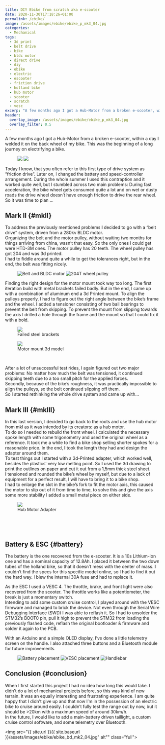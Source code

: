 ```yaml
---
title: DIY Ebike from scratch aka e-scooter
date: 2020-11-30T17:18:26+01:00
permalink: /ebike/
image: /assets/images/ebike/ebike_p_mk3_04.jpg
categories:
  - Mechanical
tags:
  - 3d print
  - belt drive
  - bike
  - bldc motor
  - direct drive
  - diy
  - ebike
  - electric
  - escooter
  - friction drive
  - holland bike
  - hub motor
  - scooter
  - scratch
  - vesc
excerp: "A few months ago I got a Hub-Motor from a broken e-scooter, within a day I welded it on the back wheel of my bike. This was the beginning of a long journey on electrifying a bike."
header:
  overlay_image: /assets/images/ebike/ebike_p_mk3_04.jpg
  overlay_filter: 0.5
---
```

A few months ago I got a Hub-Motor from a broken e-scooter, within a day I welded it on the back wheel of my bike. This was the beginning of a long journey on electrifying a bike.

<figure class="half">
  <img src="{{ site.url }}{{ site.baseurl }}/assets/images/ebike/ebike_fd_mk1_01.jpg">
  <img src="{{ site.url }}{{ site.baseurl }}/assets/images/ebike/ebike_fd_mk1_02.jpg">
</figure>


Today I know, that you often refer to this first type of drive system as &#8220;friction drive&#8221;. Later on, I changed the battery and speed-controller arrangement. During the whole summer I used this contraption and it worked quite well, but I stumbled across two main problems: During fast acceleration, the bike wheel gets consumed quite a lot and on wet or dusty roads the drive wheel doesn&#8217;t have enough friction to drive the rear wheel. So it was time to plan …

## Mark II {#mkII}

To address the previously mentioned problems I decided to go with a &#8220;belt drive&#8221; system, driven from a 280kv BLDC motor.  
Organizing the belt and the motor pulley, without waiting two months for things arriving from china, wasn&#8217;t that easy. So the only ones I could get were HTD-3M ones. The motor pulley has 20 teeth. The wheel pulley has got 204 and was 3d printed.  
I had to fiddle around quite a while to get the tolerances right, but in the end, the belt was fitting nicely.

<figure class="half">
  <img src="{{ site.url }}{{ site.baseurl }}/assets/images/ebike/ebike_bd_mk2_01.jpg" alt="Belt and BLDC motor">
  <img src="{{ site.url }}{{ site.baseurl }}/assets/images/ebike/ebike_bd_mk2_02.jpg" alt="204T wheel pulley">
</figure>


Finding the right design for the motor mount took way too long. The first iteration build with metal brackets failed badly. But in the end, I came up with a combination of aluminum end a 3d Printed mount. To align the pulleys properly, I had to figure out the right angle between the bike&#8217;s frame and the wheel. I added a tensioner consisting of two ball bearings to prevent the belt from skipping. To prevent the mount from slipping towards the axis I drilled a hole through the frame and the mount so that I could fix it with a bold.

<figure>
  <img src="{{ site.url }}{{ site.baseurl }}/assets/images/ebike/ebike_bd_mk2_04.jpg" alt"Failed steel brackets">
  <figcaption>Failed steel brackets</figcaption>
</figure>
<figure>
  <img src="{{ site.url }}{{ site.baseurl }}/assets/images/ebike/ebike_bd_mk2_06.jpg" alt"Motor mount 3d model>
  <figcaption>Motor mount 3d model</figcaption>
</figure>
<figure class="third">
  <img src="{{ site.url }}{{ site.baseurl }}/assets/images/ebike/ebike_bd_mk2_11.jpg" alt="">
  <img src="{{ site.url }}{{ site.baseurl }}/assets/images/ebike/ebike_bd_mk2_12.jpg" alt="">
  <img src="{{ site.url }}{{ site.baseurl }}/assets/images/ebike/ebike_bd_mk2_13.jpg" alt="">
</figure>

After a lot of unsuccessful test rides, I again figured out two major problems: No matter how much the belt was tensioned, it continued skipping teeth due to a too small pitch for the applied forces.  
Secondly, because of the bike&#8217;s roughness, it was practically impossible to align the pulleys, so the belt continued slipping off them.  
So I started rethinking the whole drive system and came up with…

## Mark III {#mkIII}

In this last version, I decided to go back to the roots and use the hub motor from mkI as it was intended by its creators: as a hub motor.  
To do so I needed to rebuild the front wheel. I calculated the necessary spoke length with some trigonometry and used the original wheel as a reference. It took me a while to find a bike shop selling shorter spokes for a reasonable price. In the end, I took the length they had and design the adapter around them.  
To test things out I started with a 3d-Printed adapter, which worked well, besides the plastics&#8217; very low melting point. So I used the 3d drawing to print the outlines on paper and cut it out from a 1,5mm thick steel sheet.  
I tensioned and rounded the bike’s wheel by myself, but due to a lack of equipment for a perfect result, I will have to bring it to a bike shop.  
I had to enlarge the slot in the bike&#8217;s fork to fit the motor axis, this caused the motor to slip out of it from time to time, to solve this and give the axis some more stability I added a small metal piece on either side.

<figure>
  <img src="{{ site.url }}{{ site.baseurl }}/assets/images/ebike/ebike_hd_mk3_01.jpg" alt"Hub Motor Adapter">
  <figcaption>Hub Motor Adapter</figcaption>
</figure>
<figure class="third">
  <img src="{{ site.url }}{{ site.baseurl }}/assets/images/ebike/ebike_hd_mk3_02.jpg" alt="">
  <img src="{{ site.url }}{{ site.baseurl }}/assets/images/ebike/ebike_hd_mk3_03.jpg" alt="">
  <img src="{{ site.url }}{{ site.baseurl }}/assets/images/ebike/ebike_hd_mk3_04.jpg" alt="">
</figure>
<figure class="third">
  <img src="{{ site.url }}{{ site.baseurl }}/assets/images/ebike/ebike_hd_mk3_05.jpg" alt="">
  <img src="{{ site.url }}{{ site.baseurl }}/assets/images/ebike/ebike_hd_mk3_06.jpg" alt="">
  <img src="{{ site.url }}{{ site.baseurl }}/assets/images/ebike/ebike_hd_mk3_07.jpg" alt="">
</figure>


## Battery & ESC {#battery}

The battery is the one recovered from the e-scooter. It is a 10s Lithium-ion one and has a nominal capacity of 12.8Ah. I placed it between the two down tubes of the holland bike, so that it doesn&#8217;t mess with the center of mass. I couldn&#8217;t find the specs for this specific model online, so I had to find it out the hard way. I blew the internal 30A fuse and had to replace it.

As the ESC I used a VESC 4. The throttle, brake, and front light were also recovered from the scooter. The throttle works like a potentiometer, the break is just a momentary switch.  
Intending to add some custom cruise control, I played around with the VESC firmware and managed to brick the device. Not even through the Serial Wire Debugging Interface (SWD) I was able to reflash it. So I had to unsolder the STM32&#8217;s BOOT0 pin, pull it high to prevent the STM32 from loading the previously flashed code, reflash the original bootloader & firmware and solder it again to the PCB.

With an Arduino and a simple OLED display, I&#8217;ve done a little telemetry screen on the handle. I also attached three buttons and a Bluetooth module for future improvements.

<figure class="third">
  <img src="{{ site.url }}{{ site.baseurl }}/assets/images/ebike/ebike_p_mk3_05.jpg" alt="Battery placement">
  <img src="{{ site.url }}{{ site.baseurl }}/assets/images/ebike/ebike_p_mk3_06.jpg" alt="VESC placement">
  <img src="{{ site.url }}{{ site.baseurl }}/assets/images/ebike/ebike_p_mk3_07.jpg" alt="Handlebar">
</figure>

## Conclusion  {#conclusion}

When I first started this project I had no idea how long this would take. I didn&#8217;t do a lot of mechanical projects before, so this was kind of new terrain. It was an equally interesting and frustrating experience. I am quite happy that I didn&#8217;t give up and that now I&#8217;m in the possession of an electric bike to cruise around easily. I couldn&#8217;t fully test the range out by now, but it should be >20km with a maximum speed of around 30km/h.  
In the future, I would like to add a main-battery driven taillight, a custom cruise control software, and some telemetry over Bluetooth.

<img src="{{ site.url }}{{ site.baseurl }}/assets/images/ebike/ebike_bd_mk2_04.jpg" alt"" class="full">
